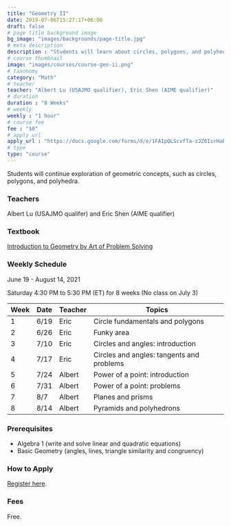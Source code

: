 ```yaml
---
title: "Geometry II"
date: 2019-07-06T15:27:17+06:00
draft: false
# page title background image
bg_image: "images/backgrounds/page-title.jpg"
# meta description
description : "Students will learn about circles, polygons, and polyhedra."
# course thumbnail
image: "images/courses/course-geo-ii.png"
# taxonomy
category: "Math"
# teacher
teacher: "Albert Lu (USAJMO qualifier), Eric Shen (AIME qualifier)"
# duration
duration : "8 Weeks"
# weekly
weekly : "1 hour"
# course fee
fee : "$0"
# apply url
apply_url : "https://docs.google.com/forms/d/e/1FAIpQLScvfTa-zJZ6IsrHaBjKnhP7-5VrYFs5FpRO3-FhqDc3-Si3sw/viewform"
# type
type: "course"
---
```


Students will continue exploration of geometric concepts, such as circles, polygons, and polyhedra.

### Teachers

Albert Lu (USAJMO qualifer) and Eric Shen (AIME qualifier)

### Textbook

[Introduction to Geometry by Art of Problem Solving](https://artofproblemsolving.com/store/item/intro-geometry)

### Weekly Schedule

June 19 - August 14, 2021

Saturday 4:30 PM to 5:30 PM (ET) for 8 weeks (No class on July 3)

Week|   Date|  Teacher |  Topics
----|-------|----------|------------
1   |6/19   |Eric      |Circle fundamentals and polygons
2   |6/26   |Eric      |Funky area
3   |7/10   |Eric      |Circles and angles: introduction
4   |7/17   |Eric      |Circles and angles: tangents and problems
5   |7/24   |Albert    |Power of a point: introduction
6   |7/31   |Albert    |Power of a point: problems
7   |8/7    |Albert    |Planes and prisms
8   |8/14   |Albert    |Pyramids and polyhedrons

### Prerequisites

* Algebra 1 (write and solve linear and quadratic equations)
* Basic Geometry (angles, lines, triangle similarity and congruency)

### How to Apply

[Register here](https://docs.google.com/forms/d/e/1FAIpQLScvfTa-zJZ6IsrHaBjKnhP7-5VrYFs5FpRO3-FhqDc3-Si3sw/viewform).

### Fees

Free.

